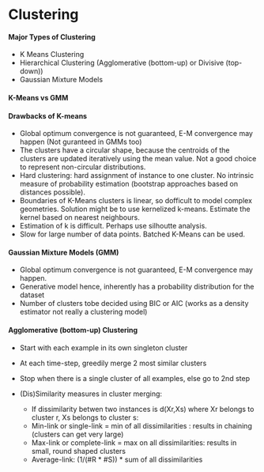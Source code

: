 # Clustering
#### Major Types of Clustering
* K Means Clustering
* Hierarchical Clustering (Agglomerative (bottom-up) or Divisive (top-down))
* Gaussian Mixture Models

#### K-Means vs GMM


#### Drawbacks of K-means
* Global optimum convergence is not guaranteed, E-M convergence may happen (Not guranteed in GMMs too)
* The clusters have a circular shape, because the centroids of the clusters are updated iteratively using the mean value. Not a good choice to represent non-circular distributions.
* Hard clustering: hard assignment of instance to one cluster. No intrinsic measure of probability estimation (bootstrap approaches based on distances possible).
* Boundaries of K-Means clusters is linear, so dofficult to model complex geometries. Solution might be to use kernelized k-means. Estimate the kernel based on nearest neighbours.
* Estimation of k is difficult. Perhaps use silhoutte analysis.
* Slow for large number of data points. Batched K-Means can be used.

#### Gaussian Mixture Models (GMM)
* Global optimum convergence is not guaranteed, E-M convergence may happen.
* Generative model hence, inherently has a probability distribution for the dataset
* Number of clusters tobe decided using BIC or AIC (works as a density estimator not really a clustering model)

#### Agglomerative (bottom-up) Clustering
* Start with each example in its own singleton cluster
* At each time-step, greedily merge 2 most similar clusters
* Stop when there is a single cluster of all examples, else go to 2nd step

* (Dis)Similarity measures in cluster merging:
  * If dissimilarity betwen two instances is d(Xr,Xs) where Xr belongs to cluster r, Xs belongs to cluster s:
  * Min-link or single-link = min of all dissimilarities : results in chaining (clusters can get very large)
  * Max-link or complete-link = max on all dissimilarities: results in small, round shaped clusters
  * Average-link: (1/(#R * #S)) * sum of all dissimilarities





